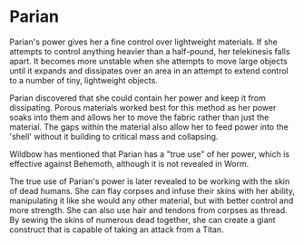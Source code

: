 # Parian
Parian's power gives her a fine control over lightweight materials. If she attempts to control anything heavier than a half-pound, her telekinesis falls apart. It becomes more unstable when she attempts to move large objects until it expands and dissipates over an area in an attempt to extend control to a number of tiny, lightweight objects.

Parian discovered that she could contain her power and keep it from dissipating. Porous materials worked best for this method as her power soaks into them and allows her to move the fabric rather than just the material. The gaps within the material also allow her to feed power into the 'shell' without it building to critical mass and collapsing.

Wildbow has mentioned that Parian has a "true use" of her power, which is effective against Behemoth, although it is not revealed in Worm.

The true use of Parian's power is later revealed to be working with the skin of dead humans. She can flay corpses and infuse their skins with her ability, manipulating it like she would any other material, but with better control and more strength. She can also use hair and tendons from corpses as thread. By sewing the skins of numerous dead together, she can create a giant construct that is capable of taking an attack from a Titan.
